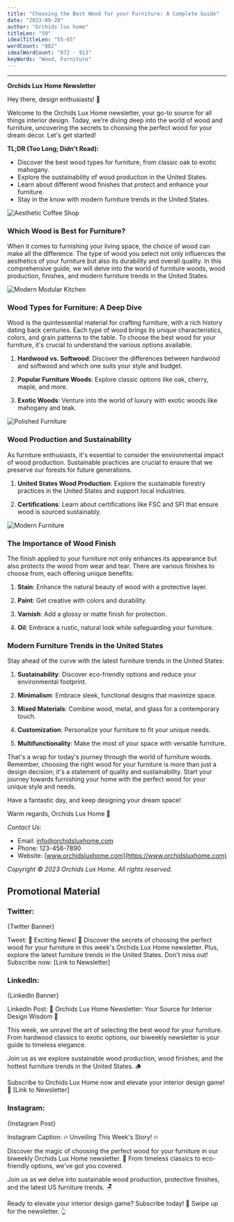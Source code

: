 ```yaml
---
title: "Choosing the Best Wood for your Furniture: A Complete Guide"
date: "2023-09-20"
author: "Orchids lux home"
titleLen: "59"
idealTitleLen: "55-65"
wordCount: "882"
idealWordCount: "872 - 913"
keyWords: "Wood, Furniture"
---
```


---------------------------------------------------------------------------------------------

**Orchids Lux Home Newsletter**


Hey there, design enthusiasts! 🌟

Welcome to the Orchids Lux Home newsletter, your go-to source for all things interior design. Today, we're diving deep into the world of wood and furniture, uncovering the secrets to choosing the perfect wood for your dream decor. Let's get started!

**TL;DR (Too Long; Didn't Read):**
- Discover the best wood types for furniture, from classic oak to exotic mahogany.
- Explore the sustainability of wood production in the United States.
- Learn about different wood finishes that protect and enhance your furniture.
- Stay in the know with modern furniture trends in the United States.

![Aesthetic Coffee Shop](https://images.unsplash.com/photo-1557367184-663fba4b8b91?ixlib=rb-4.0.3&ixid=M3wxMjA3fDB8MHxwaG90by1wYWdlfHx8fGVufDB8fHx8fA%3D%3D&auto=format&fit=crop&w=2070&q=80)

### Which Wood is Best for Furniture?

When it comes to furnishing your living space, the choice of wood can make all the difference. The type of wood you select not only influences the aesthetics of your furniture but also its durability and overall quality. In this comprehensive guide, we will delve into the world of furniture woods, wood production, finishes, and modern furniture trends in the United States.

![Modern Modular Kitchen](https://images.unsplash.com/photo-1600585152220-90363fe7e115?ixlib=rb-4.0.3&ixid=M3wxMjA3fDB8MHxwaG90by1wYWdlfHx8fGVufDB8fHx8fA%3D%3D&auto=format&fit=crop&w=2070&q=80)

### Wood Types for Furniture: A Deep Dive

Wood is the quintessential material for crafting furniture, with a rich history dating back centuries. Each type of wood brings its unique characteristics, colors, and grain patterns to the table. To choose the best wood for your furniture, it's crucial to understand the various options available.

1. **Hardwood vs. Softwood**: Discover the differences between hardwood and softwood and which one suits your style and budget.

2. **Popular Furniture Woods**: Explore classic options like oak, cherry, maple, and more.

3. **Exotic Woods**: Venture into the world of luxury with exotic woods like mahogany and teak.

![Polished Furniture](https://images.unsplash.com/photo-1594580701468-e5678582b8ce?ixlib=rb-4.0.3&ixid=M3wxMjA3fDB8MHxwaG90by1wYWdlfHx8fGVufDB8fHx8fA%3D%3D&auto=format&fit=crop&w=2070&q=80)

### Wood Production and Sustainability

As furniture enthusiasts, it's essential to consider the environmental impact of wood production. Sustainable practices are crucial to ensure that we preserve our forests for future generations.

1. **United States Wood Production**: Explore the sustainable forestry practices in the United States and support local industries.

2. **Certifications**: Learn about certifications like FSC and SFI that ensure wood is sourced sustainably.

![Modern Furniture](https://images.unsplash.com/photo-1595515106969-1ce29566ff1c?ixlib=rb-4.0.3&ixid=M3wxMjA3fDB8MHxwaG90by1wYWdlfHx8fGVufDB8fHx8fA%3D%3D&auto=format&fit=crop&w=1776&q=80)

### The Importance of Wood Finish

The finish applied to your furniture not only enhances its appearance but also protects the wood from wear and tear. There are various finishes to choose from, each offering unique benefits:

1. **Stain**: Enhance the natural beauty of wood with a protective layer.

2. **Paint**: Get creative with colors and durability.

3. **Varnish**: Add a glossy or matte finish for protection.

4. **Oil**: Embrace a rustic, natural look while safeguarding your furniture.

### Modern Furniture Trends in the United States

Stay ahead of the curve with the latest furniture trends in the United States:

1. **Sustainability**: Discover eco-friendly options and reduce your environmental footprint.

2. **Minimalism**: Embrace sleek, functional designs that maximize space.

3. **Mixed Materials**: Combine wood, metal, and glass for a contemporary touch.

4. **Customization**: Personalize your furniture to fit your unique needs.

5. **Multifunctionality**: Make the most of your space with versatile furniture.

That's a wrap for today's journey through the world of furniture woods. Remember, choosing the right wood for your furniture is more than just a design decision; it's a statement of quality and sustainability. Start your journey towards furnishing your home with the perfect wood for your unique style and needs.

Have a fantastic day, and keep designing your dream space!

Warm regards,
Orchids Lux Home 🌿

*Contact Us:*
- Email: info@orchidsluxhome.com
- Phone: 123-456-7890
- Website: [www.orchidsluxhome.com](https://www.orchidsluxhome.com)

*Copyright © 2023 Orchids Lux Home. All rights reserved.*


## Promotional Material

### Twitter:

{Twitter Banner}

Tweet:
🌟 Exciting News! 🌟 Discover the secrets of choosing the perfect wood for your furniture in this week's Orchids Lux Home newsletter. Plus, explore the latest furniture trends in the United States. Don't miss out! Subscribe now: [Link to Newsletter]

### LinkedIn:

{LinkedIn Banner}

LinkedIn Post:
🌿 Orchids Lux Home Newsletter: Your Source for Interior Design Wisdom 🏡

This week, we unravel the art of selecting the best wood for your furniture. From hardwood classics to exotic options, our biweekly newsletter is your guide to timeless elegance.

Join us as we explore sustainable wood production, wood finishes, and the hottest furniture trends in the United States. 🪵

Subscribe to Orchids Lux Home now and elevate your interior design game! 🌟 [Link to Newsletter]

### Instagram:

{Instagram Post}

Instagram Caption:
🔥 Unveiling This Week's Story! 🔥

Discover the magic of choosing the perfect wood for your furniture in our biweekly Orchids Lux Home newsletter. 🌳 From timeless classics to eco-friendly options, we've got you covered.

Join us as we delve into sustainable wood production, protective finishes, and the latest US furniture trends. 🪑

Ready to elevate your interior design game? Subscribe today! 🌟 Swipe up for the newsletter. 👆